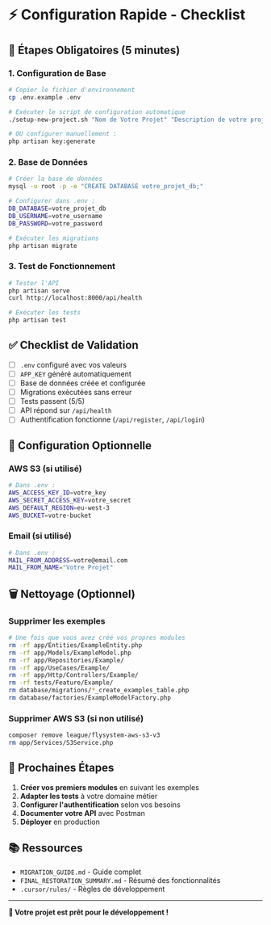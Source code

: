 # ⚡ Configuration Rapide - Checklist

## 🚀 **Étapes Obligatoires (5 minutes)**

### 1. **Configuration de Base**
```bash
# Copier le fichier d'environnement
cp .env.example .env

# Exécuter le script de configuration automatique
./setup-new-project.sh "Nom de Votre Projet" "Description de votre projet"

# OU configurer manuellement :
php artisan key:generate
```

### 2. **Base de Données**
```bash
# Créer la base de données
mysql -u root -p -e "CREATE DATABASE votre_projet_db;"

# Configurer dans .env :
DB_DATABASE=votre_projet_db
DB_USERNAME=votre_username
DB_PASSWORD=votre_password

# Exécuter les migrations
php artisan migrate
```

### 3. **Test de Fonctionnement**
```bash
# Tester l'API
php artisan serve
curl http://localhost:8000/api/health

# Exécuter les tests
php artisan test
```

## ✅ **Checklist de Validation**

- [ ] `.env` configuré avec vos valeurs
- [ ] `APP_KEY` généré automatiquement
- [ ] Base de données créée et configurée
- [ ] Migrations exécutées sans erreur
- [ ] Tests passent (5/5)
- [ ] API répond sur `/api/health`
- [ ] Authentification fonctionne (`/api/register`, `/api/login`)

## 🔧 **Configuration Optionnelle**

### **AWS S3** (si utilisé)
```bash
# Dans .env :
AWS_ACCESS_KEY_ID=votre_key
AWS_SECRET_ACCESS_KEY=votre_secret
AWS_DEFAULT_REGION=eu-west-3
AWS_BUCKET=votre-bucket
```

### **Email** (si utilisé)
```bash
# Dans .env :
MAIL_FROM_ADDRESS=votre@email.com
MAIL_FROM_NAME="Votre Projet"
```

## 🗑️ **Nettoyage (Optionnel)**

### **Supprimer les exemples**
```bash
# Une fois que vous avez créé vos propres modules
rm -rf app/Entities/ExampleEntity.php
rm -rf app/Models/ExampleModel.php
rm -rf app/Repositories/Example/
rm -rf app/UseCases/Example/
rm -rf app/Http/Controllers/Example/
rm -rf tests/Feature/Example/
rm database/migrations/*_create_examples_table.php
rm database/factories/ExampleModelFactory.php
```

### **Supprimer AWS S3** (si non utilisé)
```bash
composer remove league/flysystem-aws-s3-v3
rm app/Services/S3Service.php
```

## 🎯 **Prochaines Étapes**

1. **Créer vos premiers modules** en suivant les exemples
2. **Adapter les tests** à votre domaine métier
3. **Configurer l'authentification** selon vos besoins
4. **Documenter votre API** avec Postman
5. **Déployer** en production

## 📚 **Ressources**

- `MIGRATION_GUIDE.md` - Guide complet
- `FINAL_RESTORATION_SUMMARY.md` - Résumé des fonctionnalités
- `.cursor/rules/` - Règles de développement

---

**🎉 Votre projet est prêt pour le développement !** 
